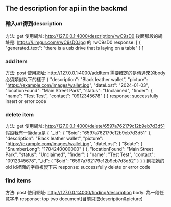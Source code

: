 ## The description for api in the backmd 

### 輸入url得到description
方法: get
使用網址: http://127.0.0.1:4000/description/rwC9sD0
後面那段的網址是: https://i.imgur.com/rwC9sD0.jpg  的 rwC9sD0
response: 
[
    {
        "generated_text": "there is a usb drive that is laying on a table"
    }
]

### add item
方法: post 
使用網址: http://127.0.0.1:4000/addItem
需要確定的是傳過來的body必須類似以下的樣子
{
    "description": "Black leather wallet",
    "picture": "https://example.com/images/wallet.jpg",
    "dateLost": "2024-01-03",
    "locationFound": "Main Street Park",
    "status": "Unclaimed",
    "finder": {
        "name": "Test Test",
        "contact": "0912345678"
    }
}
response: successfully insert or error code

### delete item
方法: get
使用網址: http://127.0.0.1:4000/delete/6597a762179c12b9eb7d3d51
假設我有一筆data是
{
    "_id": {
        "$oid": "6597a762179c12b9eb7d3d51"
    },
    "description": "Black leather wallet",
    "picture": "https://example.com/images/wallet.jpg",
    "dateLost": {
        "$date": {
            "$numberLong": "1704240000000"
        }
    },
    "locationFound": "Main Street Park",
    "status": "Unclaimed",
    "finder": {
        "name": "Test Test",
        "contact": "0912345678",
        "_id": {
            "$oid": "6597a762179c12b9eb7d3d52"
        }
    }
}
則把她的old id裡面的字串複製下來
response: successfully delete or error code

### find items
方法: post 
使用網址: http://127.0.0.1:4000/finding/description
body: 為一段任意字串
response: top two document(目前只取description&picture)